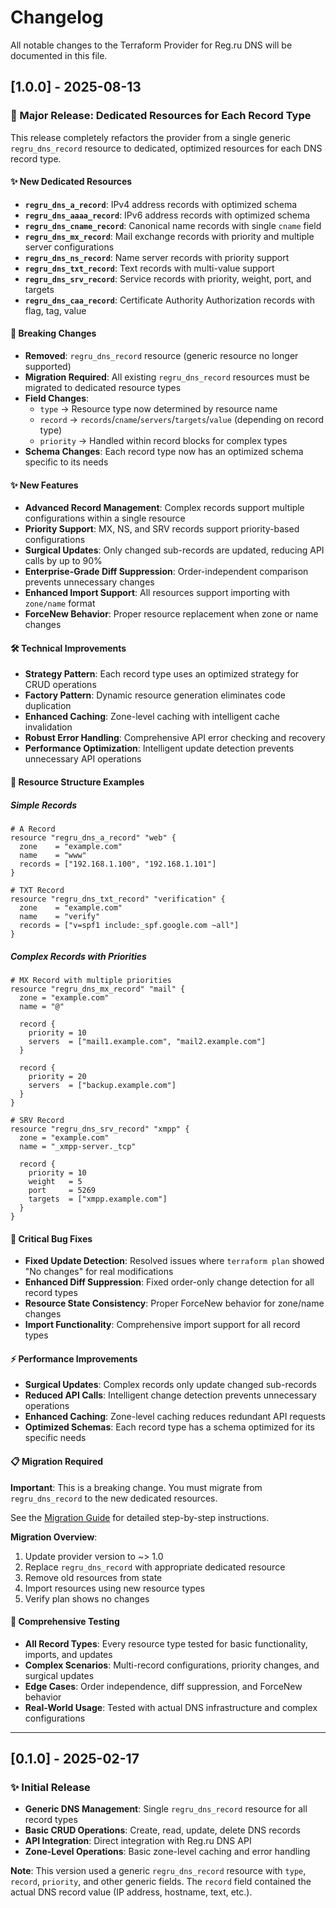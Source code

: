 # Changelog

All notable changes to the Terraform Provider for Reg.ru DNS will be documented in this file.

## [1.0.0] - 2025-08-13

### 🚀 Major Release: Dedicated Resources for Each Record Type

This release completely refactors the provider from a single generic `regru_dns_record` resource to dedicated, optimized resources for each DNS record type.

#### ✨ New Dedicated Resources

- **`regru_dns_a_record`**: IPv4 address records with optimized schema
- **`regru_dns_aaaa_record`**: IPv6 address records with optimized schema  
- **`regru_dns_cname_record`**: Canonical name records with single `cname` field
- **`regru_dns_mx_record`**: Mail exchange records with priority and multiple server configurations
- **`regru_dns_ns_record`**: Name server records with priority support
- **`regru_dns_txt_record`**: Text records with multi-value support
- **`regru_dns_srv_record`**: Service records with priority, weight, port, and targets
- **`regru_dns_caa_record`**: Certificate Authority Authorization records with flag, tag, value

#### 🔄 Breaking Changes

- **Removed**: `regru_dns_record` resource (generic resource no longer supported)
- **Migration Required**: All existing `regru_dns_record` resources must be migrated to dedicated resource types
- **Field Changes**: 
  - `type` → Resource type now determined by resource name
  - `record` → `records`/`cname`/`servers`/`targets`/`value` (depending on record type)
  - `priority` → Handled within record blocks for complex types
- **Schema Changes**: Each record type now has an optimized schema specific to its needs

#### ✨ New Features

- **Advanced Record Management**: Complex records support multiple configurations within a single resource
- **Priority Support**: MX, NS, and SRV records support priority-based configurations
- **Surgical Updates**: Only changed sub-records are updated, reducing API calls by up to 90%
- **Enterprise-Grade Diff Suppression**: Order-independent comparison prevents unnecessary changes
- **Enhanced Import Support**: All resources support importing with `zone/name` format
- **ForceNew Behavior**: Proper resource replacement when zone or name changes

#### 🛠️ Technical Improvements

- **Strategy Pattern**: Each record type uses an optimized strategy for CRUD operations
- **Factory Pattern**: Dynamic resource generation eliminates code duplication
- **Enhanced Caching**: Zone-level caching with intelligent cache invalidation
- **Robust Error Handling**: Comprehensive API error checking and recovery
- **Performance Optimization**: Intelligent update detection prevents unnecessary API operations

#### 📝 Resource Structure Examples

##### Simple Records
```hcl
# A Record
resource "regru_dns_a_record" "web" {
  zone    = "example.com"
  name    = "www"
  records = ["192.168.1.100", "192.168.1.101"]
}

# TXT Record  
resource "regru_dns_txt_record" "verification" {
  zone    = "example.com"
  name    = "verify"
  records = ["v=spf1 include:_spf.google.com ~all"]
}
```

##### Complex Records with Priorities
```hcl
# MX Record with multiple priorities
resource "regru_dns_mx_record" "mail" {
  zone = "example.com"
  name = "@"
  
  record {
    priority = 10
    servers  = ["mail1.example.com", "mail2.example.com"]
  }
  
  record {
    priority = 20
    servers  = ["backup.example.com"]
  }
}

# SRV Record
resource "regru_dns_srv_record" "xmpp" {
  zone = "example.com"
  name = "_xmpp-server._tcp"
  
  record {
    priority = 10
    weight   = 5
    port     = 5269
    targets  = ["xmpp.example.com"]
  }
}
```

#### 🔧 Critical Bug Fixes

- **Fixed Update Detection**: Resolved issues where `terraform plan` showed "No changes" for real modifications
- **Enhanced Diff Suppression**: Fixed order-only change detection for all record types
- **Resource State Consistency**: Proper ForceNew behavior for zone/name changes
- **Import Functionality**: Comprehensive import support for all record types

#### ⚡ Performance Improvements

- **Surgical Updates**: Complex records only update changed sub-records
- **Reduced API Calls**: Intelligent change detection prevents unnecessary operations
- **Enhanced Caching**: Zone-level caching reduces redundant API requests
- **Optimized Schemas**: Each record type has a schema optimized for its specific needs

#### 📋 Migration Required

**Important**: This is a breaking change. You must migrate from `regru_dns_record` to the new dedicated resources.

See the [Migration Guide](migration-guide.md) for detailed step-by-step instructions.

**Migration Overview**:
1. Update provider version to ~> 1.0
2. Replace `regru_dns_record` with appropriate dedicated resource
3. Remove old resources from state
4. Import resources using new resource types
5. Verify plan shows no changes

#### 🧪 Comprehensive Testing

- **All Record Types**: Every resource type tested for basic functionality, imports, and updates
- **Complex Scenarios**: Multi-record configurations, priority changes, and surgical updates
- **Edge Cases**: Order independence, diff suppression, and ForceNew behavior
- **Real-World Usage**: Tested with actual DNS infrastructure and complex configurations

---

## [0.1.0] - 2025-02-17

### ✨ Initial Release

- **Generic DNS Management**: Single `regru_dns_record` resource for all record types
- **Basic CRUD Operations**: Create, read, update, delete DNS records
- **API Integration**: Direct integration with Reg.ru DNS API
- **Zone-Level Operations**: Basic zone-level caching and error handling

**Note**: This version used a generic `regru_dns_record` resource with `type`, `record`, `priority`, and other generic fields. The `record` field contained the actual DNS record value (IP address, hostname, text, etc.).